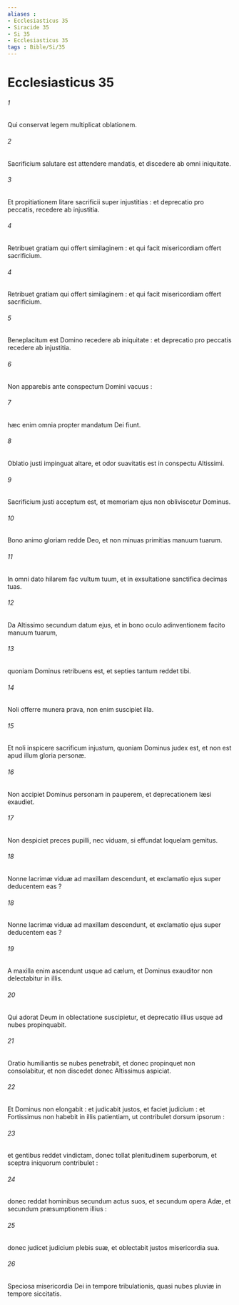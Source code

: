 ```yaml
---
aliases : 
- Ecclesiasticus 35
- Siracide 35
- Si 35
- Ecclesiasticus 35
tags : Bible/Si/35
---
```


# Ecclesiasticus 35

###### 1
Qui conservat legem multiplicat oblationem.
###### 2
Sacrificium salutare est attendere mandatis, et discedere ab omni iniquitate.
###### 3
Et propitiationem litare sacrificii super injustitias : et deprecatio pro peccatis, recedere ab injustitia.
###### 4
Retribuet gratiam qui offert similaginem : et qui facit misericordiam offert sacrificium.
###### 4
Retribuet gratiam qui offert similaginem : et qui facit misericordiam offert sacrificium.
###### 5
Beneplacitum est Domino recedere ab iniquitate : et deprecatio pro peccatis recedere ab injustitia.
###### 6
Non apparebis ante conspectum Domini vacuus :
###### 7
hæc enim omnia propter mandatum Dei fiunt.
###### 8
Oblatio justi impinguat altare, et odor suavitatis est in conspectu Altissimi.
###### 9
Sacrificium justi acceptum est, et memoriam ejus non obliviscetur Dominus.
###### 10
Bono animo gloriam redde Deo, et non minuas primitias manuum tuarum.
###### 11
In omni dato hilarem fac vultum tuum, et in exsultatione sanctifica decimas tuas.
###### 12
Da Altissimo secundum datum ejus, et in bono oculo adinventionem facito manuum tuarum,
###### 13
quoniam Dominus retribuens est, et septies tantum reddet tibi.
###### 14
Noli offerre munera prava, non enim suscipiet illa.
###### 15
Et noli inspicere sacrificum injustum, quoniam Dominus judex est, et non est apud illum gloria personæ.
###### 16
Non accipiet Dominus personam in pauperem, et deprecationem læsi exaudiet.
###### 17
Non despiciet preces pupilli, nec viduam, si effundat loquelam gemitus.
###### 18
Nonne lacrimæ viduæ ad maxillam descendunt, et exclamatio ejus super deducentem eas ?
###### 18
Nonne lacrimæ viduæ ad maxillam descendunt, et exclamatio ejus super deducentem eas ?
###### 19
A maxilla enim ascendunt usque ad cælum, et Dominus exauditor non delectabitur in illis.
###### 20
Qui adorat Deum in oblectatione suscipietur, et deprecatio illius usque ad nubes propinquabit.
###### 21
Oratio humiliantis se nubes penetrabit, et donec propinquet non consolabitur, et non discedet donec Altissimus aspiciat.
###### 22
Et Dominus non elongabit : et judicabit justos, et faciet judicium : et Fortissimus non habebit in illis patientiam, ut contribulet dorsum ipsorum :
###### 23
et gentibus reddet vindictam, donec tollat plenitudinem superborum, et sceptra iniquorum contribulet :
###### 24
donec reddat hominibus secundum actus suos, et secundum opera Adæ, et secundum præsumptionem illius :
###### 25
donec judicet judicium plebis suæ, et oblectabit justos misericordia sua.
###### 26
Speciosa misericordia Dei in tempore tribulationis, quasi nubes pluviæ in tempore siccitatis.

